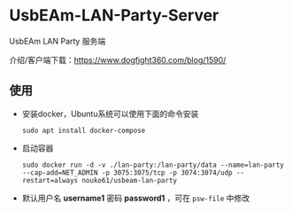 # UsbEAm-LAN-Party-Server
UsbEAm LAN Party 服务端

介绍/客户端下载：https://www.dogfight360.com/blog/1590/

## 使用

* 安装docker，Ubuntu系统可以使用下面的命令安装

  ```
  sudo apt install docker-compose
  ```

* 启动容器

  ```
  sudo docker run -d -v ./lan-party:/lan-party/data --name=lan-party --cap-add=NET_ADMIN -p 3075:3075/tcp -p 3074:3074/udp --restart=always nouko61/usbeam-lan-party
  ```

* 默认用户名 **username1** 密码 **password1** ，可在 ```psw-file``` 中修改
